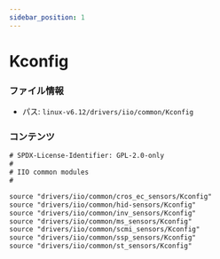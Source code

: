 ```yaml
---
sidebar_position: 1
---
```

# Kconfig

### ファイル情報

- パス: `linux-v6.12/drivers/iio/common/Kconfig`

### コンテンツ

```txt
# SPDX-License-Identifier: GPL-2.0-only
#
# IIO common modules
#

source "drivers/iio/common/cros_ec_sensors/Kconfig"
source "drivers/iio/common/hid-sensors/Kconfig"
source "drivers/iio/common/inv_sensors/Kconfig"
source "drivers/iio/common/ms_sensors/Kconfig"
source "drivers/iio/common/scmi_sensors/Kconfig"
source "drivers/iio/common/ssp_sensors/Kconfig"
source "drivers/iio/common/st_sensors/Kconfig"

```

